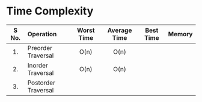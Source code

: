 # Time Complexity
| S No. | Operation | Worst Time | Average Time | Best Time | Memory |
| :--: | :-- | :--: | :--: | :--: | :--: |
| 1. | Preorder Traversal | O(n) | O(n) |
| 2. | Inorder Traversal | O(n) | O(n) |
| 3. | Postorder Traversal | | |
